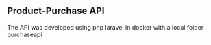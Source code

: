 ## Product-Purchase API
The API  was developed using php laravel in docker with a local folder purchaseapi


 
